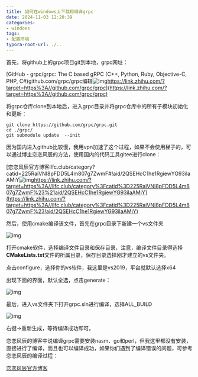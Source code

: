 ```yaml
---
title: 如何在windows上下载和编译grpc
date: 2024-11-03 12:20:39
categories:
- windoes
tags: 
- 配置环境
typora-root-url: ./..
---
```




首先，将github上的grpc项目git到本地，grpc网址：

[GitHub - grpc/grpc: The C based gRPC (C++, Python, Ruby, Objective-C, PHP, C#)github.com/grpc/grpc编辑![img](/images/$%7Bfiilename%7D/icon-default-1730607675597-272.png)https://link.zhihu.com/?target=https%3A//github.com/grpc/grpc](https://link.zhihu.com/?target=https%3A//github.com/grpc/grpc)

将grpc仓库clone到本地后，进入grpc目录并将grpc仓库中的所有子模块初始化和更新：

```
git clone https://github.com/grpc/grpc.git 
cd ./grpc/
git submodule update  --init
```

因为国内进入github比较慢，我用vpn加速了这个过程，如果不会使用梯子的，可以通过博主恋恋风辰的方法，使用国内的代码工具gitee进行clone：

[恋恋风辰官方博客llfc.club/category?catid=225RaiVNI8pFDD5L4m807g7ZwmF#!aid/2QSEHcC1he1RgiewYG93ilaAMiY![img](/images/$%7Bfiilename%7D/icon-default-1730607675597-272.png)https://link.zhihu.com/?target=https%3A//llfc.club/category%3Fcatid%3D225RaiVNI8pFDD5L4m807g7ZwmF%23%21aid/2QSEHcC1he1RgiewYG93ilaAMiY](https://link.zhihu.com/?target=https%3A//llfc.club/category%3Fcatid%3D225RaiVNI8pFDD5L4m807g7ZwmF%23!aid/2QSEHcC1he1RgiewYG93ilaAMiY)

然后，使用cmake编译该文件，首先在grpc目录下新建一个vs文件夹

![img](/images/$%7Bfiilename%7D/format,png-1730607675597-269.png)

打开cmake软件，选择编译文件目录和保存目录，注意，编译文件目录得选择**CMakeLists.txt**文件的所属目录，保存目录选择刚才建立的vs文件夹。

点击configure，选择你的vs软件，我这里是vs2019，平台就默认选择x64

出现下面的界面，默认全选，点击generate：

![img](/images/$%7Bfiilename%7D/format,png-1730607675597-270.png)

最后，进入vs文件夹下打开grpc.sln进行编译，选择ALL_BUILD



![img](/images/$%7Bfiilename%7D/format,png-1730607675597-271.png)

右键->重新生成，等待编译成功即可。

恋恋风辰的博客中说编译grpc需要安装nasm、go和perl，但我这里都没有安装，直接进行了编译，而且也可以编译成功，如果你们遇到了编译错误的问题，可参考恋恋风辰的编译过程：

[恋恋风辰官方博客](https://llfc.club/category?catid=225RaiVNI8pFDD5L4m807g7ZwmF#!aid/2VWIJgH3zKEww0BpLnYQX0NMpQ9)
